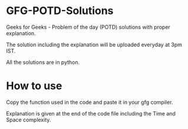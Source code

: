 # GFG-POTD-Solutions

Geeks for Geeks - Problem of the day (POTD) solutions with proper explanation.

The solution including the explanation will be uploaded everyday at 3pm IST.

All the solutions are in python.

# How to use

Copy the function used in the code and paste it in your gfg compiler.

Explanation is given at the end of the code file including the Time and Space complexity.
